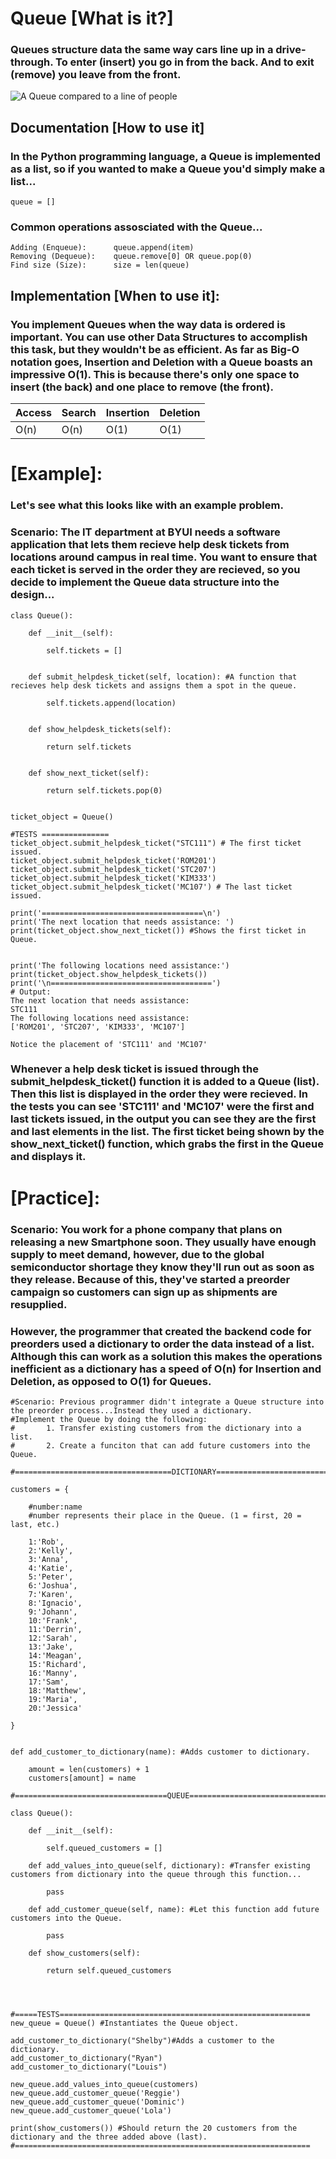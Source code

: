 # Queue [What is it?]

### Queues structure data the same way cars line up in a drive-through. To enter (insert) you go in from the back. And to exit (remove) you leave from the front.

![A Queue compared to a line of people](https://github.com/joehawkens/data-structures-final/blob/main/Assets/QueueDiagram.PNG?raw=true)

## Documentation [How to use it]

### In the Python programming language, a Queue is implemented as a list, so if you wanted to make a Queue you'd simply make a list...
```
queue = []
```
### Common operations assosciated with the Queue...
```
Adding (Enqueue):      queue.append(item)
Removing (Dequeue):    queue.remove[0] OR queue.pop(0)    
Find size (Size):      size = len(queue)
``` 


## Implementation [When to use it]:

### You implement Queues when the way data is ordered is important. You can use other Data Structures to accomplish this task, but they wouldn't be as efficient. As far as Big-O notation goes, Insertion and Deletion with a Queue boasts an impressive O(1). This is because there's only one space to insert (the back) and one place to remove (the front).

Access | Search | Insertion | Deletion |
-------|--------|-----------|----------|
 O(n)  |  O(n)  |   O(1)    |    O(1)  |

# [Example]:
### Let's see what this looks like with an example problem.

### Scenario: The IT department at BYUI needs a software application that lets them recieve help desk tickets from locations around campus in real time. You want to ensure that each ticket is served in the order they are recieved, so you decide to implement the Queue data structure into the design...
```
class Queue():

    def __init__(self):

        self.tickets = []


    def submit_helpdesk_ticket(self, location): #A function that recieves help desk tickets and assigns them a spot in the queue.

        self.tickets.append(location)


    def show_helpdesk_tickets(self):

        return self.tickets


    def show_next_ticket(self):

        return self.tickets.pop(0)


ticket_object = Queue()

#TESTS ===============
ticket_object.submit_helpdesk_ticket("STC111") # The first ticket issued.
ticket_object.submit_helpdesk_ticket('ROM201')
ticket_object.submit_helpdesk_ticket('STC207')
ticket_object.submit_helpdesk_ticket('KIM333')
ticket_object.submit_helpdesk_ticket('MC107') # The last ticket issued.

print('====================================\n')
print('The next location that needs assistance: ')
print(ticket_object.show_next_ticket()) #Shows the first ticket in Queue.


print('The following locations need assistance:')
print(ticket_object.show_helpdesk_tickets())
print('\n====================================')
# Output: 
The next location that needs assistance:
STC111
The following locations need assistance:
['ROM201', 'STC207', 'KIM333', 'MC107']

Notice the placement of 'STC111' and 'MC107'
```
### Whenever a help desk ticket is issued through the submit_helpdesk_ticket() function it is added to a Queue (list). Then this list is displayed in the order they were recieved. In the tests you can see 'STC111' and 'MC107' were the first and last tickets issued, in the output you can see they are the first and last elements in the list. The first ticket being shown by the show_next_ticket() function, which grabs the first in the Queue and displays it.

# [Practice]:

### Scenario: You work for a phone company that plans on releasing a new Smartphone soon. They usually have enough supply to meet demand, however, due to the global semiconductor shortage they know they'll run out as soon as they release. Because of this, they've started a preorder campaign so customers can sign up as shipments are resupplied.
### However, the programmer that created the backend code for preorders used a dictionary to order the data instead of a list. Although this can work as a solution this makes the operations inefficient as a dictionary has a speed of O(n) for Insertion and Deletion, as opposed to O(1) for Queues.

```
#Scenario: Previous programmer didn't integrate a Queue structure into the preorder process...Instead they used a dictionary.
#Implement the Queue by doing the following:
#       1. Transfer existing customers from the dictionary into a list.
#       2. Create a funciton that can add future customers into the Queue.

#===================================DICTIONARY===========================================

customers = {

    #number:name
    #number represents their place in the Queue. (1 = first, 20 = last, etc.)

    1:'Rob',
    2:'Kelly',
    3:'Anna',
    4:'Katie',
    5:'Peter',
    6:'Joshua',
    7:'Karen',
    8:'Ignacio',
    9:'Johann',
    10:'Frank',
    11:'Derrin',
    12:'Sarah',
    13:'Jake',
    14:'Meagan',
    15:'Richard',
    16:'Manny',
    17:'Sam',
    18:'Matthew',
    19:'Maria',
    20:'Jessica'

}


def add_customer_to_dictionary(name): #Adds customer to dictionary.

    amount = len(customers) + 1
    customers[amount] = name

#==================================QUEUE===========================================

class Queue():

    def __init__(self):

        self.queued_customers = []

    def add_values_into_queue(self, dictionary): #Transfer existing customers from dictionary into the queue through this function...

        pass

    def add_customer_queue(self, name): #Let this function add future customers into the Queue.

        pass

    def show_customers(self):

        return self.queued_customers




#=====TESTS========================================================
new_queue = Queue() #Instantiates the Queue object.

add_customer_to_dictionary("Shelby")#Adds a customer to the dictionary.
add_customer_to_dictionary("Ryan")
add_customer_to_dictionary("Louis")

new_queue.add_values_into_queue(customers)
new_queue.add_customer_queue('Reggie')
new_queue.add_customer_queue('Dominic')
new_queue.add_customer_queue('Lola')

print(show_customers()) #Should return the 20 customers from the dictionary and the three added above (last).
#==================================================================
```


